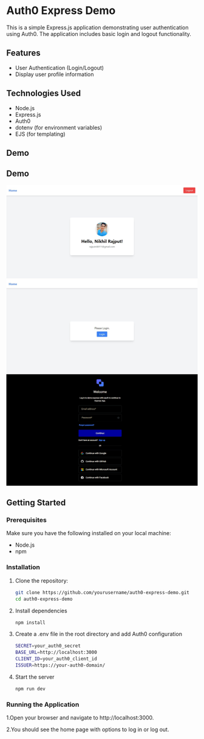 # Auth0 Express Demo

This is a simple Express.js application demonstrating user authentication using Auth0. The application includes basic login and logout functionality.

## Features

- User Authentication (Login/Logout)
- Display user profile information

## Technologies Used

- Node.js
- Express.js
- Auth0
- dotenv (for environment variables)
- EJS (for templating)

## Demo

## Demo

![Home Page](./demo/Demo-1.png)
![Login Page](./demo/Demo-2.png)
![Profile Page](/demo/Demo-3.png)

## Getting Started

### Prerequisites

Make sure you have the following installed on your local machine:

- Node.js
- npm

### Installation

1. Clone the repository:
   ```sh
   git clone https://github.com/yourusername/auth0-express-demo.git
   cd auth0-express-demo
   ```
2. Install dependencies

   ```sh
   npm install
   ```

3. Create a .env file in the root directory and add Auth0 configuration

   ```sh
   SECRET=your_auth0_secret
   BASE_URL=http://localhost:3000
   CLIENT_ID=your_auth0_client_id
   ISSUER=https://your-auth0-domain/
   ```

4. Start the server
   ```sh
   npm run dev
   ```

### Running the Application

1.Open your browser and navigate to http://localhost:3000.

2.You should see the home page with options to log in or log out.
